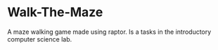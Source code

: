 # Walk-The-Maze
A maze walking game made using raptor. Is a tasks in the introductory computer science lab.
